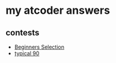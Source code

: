 # my atcoder answers

## contests

- [Beginners Selection](https://atcoder.jp/contests/abs)
- [typical 90](https://atcoder.jp/contests/typical90)
